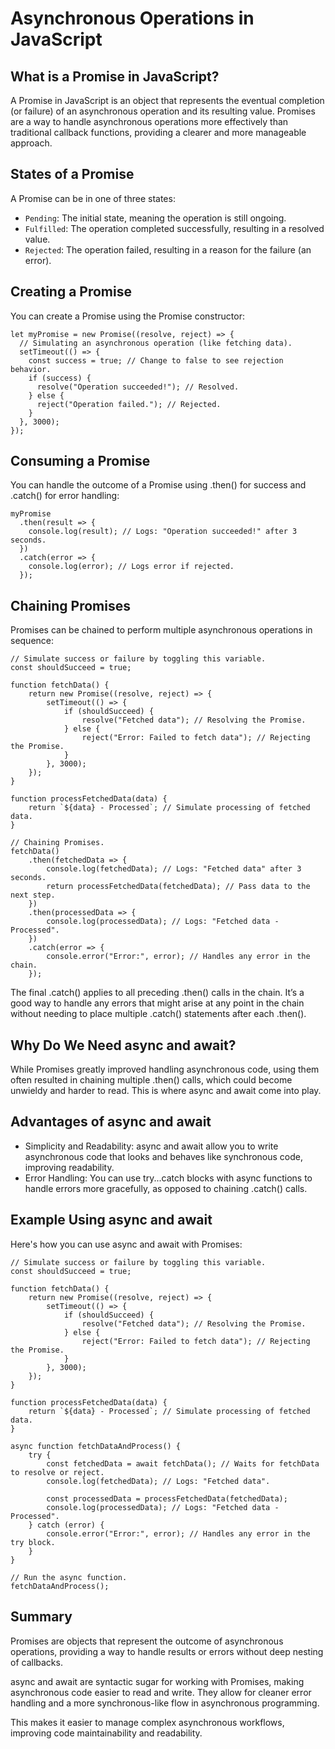 # Asynchronous Operations in JavaScript

## What is a Promise in JavaScript?
A Promise in JavaScript is an object that represents the eventual completion (or failure) of an asynchronous operation and its resulting value. Promises are a way to handle asynchronous operations more effectively than traditional callback functions, providing a clearer and more manageable approach.

## States of a Promise
A Promise can be in one of three states:
+ `Pending`: The initial state, meaning the operation is still ongoing.
+ `Fulfilled`: The operation completed successfully, resulting in a resolved value.
+ `Rejected`: The operation failed, resulting in a reason for the failure (an error).

## Creating a Promise
You can create a Promise using the Promise constructor:
```
let myPromise = new Promise((resolve, reject) => {
  // Simulating an asynchronous operation (like fetching data).
  setTimeout(() => {
    const success = true; // Change to false to see rejection behavior.
    if (success) {
      resolve("Operation succeeded!"); // Resolved.
    } else {
      reject("Operation failed."); // Rejected.
    }
  }, 3000);
});
```

## Consuming a Promise
You can handle the outcome of a Promise using .then() for success and .catch() for error handling:
```
myPromise
  .then(result => {
    console.log(result); // Logs: "Operation succeeded!" after 3 seconds.
  })
  .catch(error => {
    console.log(error); // Logs error if rejected.
  });
```

## Chaining Promises
Promises can be chained to perform multiple asynchronous operations in sequence:
```
// Simulate success or failure by toggling this variable.
const shouldSucceed = true;

function fetchData() {
    return new Promise((resolve, reject) => {
        setTimeout(() => {
            if (shouldSucceed) {
                resolve("Fetched data"); // Resolving the Promise.
            } else {
                reject("Error: Failed to fetch data"); // Rejecting the Promise.
            }
        }, 3000);
    });
}

function processFetchedData(data) {
    return `${data} - Processed`; // Simulate processing of fetched data.
}

// Chaining Promises.
fetchData()
    .then(fetchedData => {
        console.log(fetchedData); // Logs: "Fetched data" after 3 seconds.
        return processFetchedData(fetchedData); // Pass data to the next step.
    })
    .then(processedData => {
        console.log(processedData); // Logs: "Fetched data - Processed".
    })
    .catch(error => {
        console.error("Error:", error); // Handles any error in the chain.
    });
```

The final .catch() applies to all preceding .then() calls in the chain. It’s a good way to handle any errors that might arise at any point in the chain without needing to place multiple .catch() statements after each .then().

## Why Do We Need async and await?
While Promises greatly improved handling asynchronous code, using them often resulted in chaining multiple .then() calls, which could become unwieldy and harder to read. This is where async and await come into play.

## Advantages of async and await
+ Simplicity and Readability: async and await allow you to write asynchronous code that looks and behaves like synchronous code, improving readability.
+ Error Handling: You can use try...catch blocks with async functions to handle errors more gracefully, as opposed to chaining .catch() calls.

## Example Using async and await
Here's how you can use async and await with Promises:
```
// Simulate success or failure by toggling this variable.
const shouldSucceed = true;

function fetchData() {
    return new Promise((resolve, reject) => {
        setTimeout(() => {
            if (shouldSucceed) {
                resolve("Fetched data"); // Resolving the Promise.
            } else {
                reject("Error: Failed to fetch data"); // Rejecting the Promise.
            }
        }, 3000);
    });
}

function processFetchedData(data) {
    return `${data} - Processed`; // Simulate processing of fetched data.
}

async function fetchDataAndProcess() {
    try {
        const fetchedData = await fetchData(); // Waits for fetchData to resolve or reject.
        console.log(fetchedData); // Logs: "Fetched data".

        const processedData = processFetchedData(fetchedData);
        console.log(processedData); // Logs: "Fetched data - Processed".
    } catch (error) {
        console.error("Error:", error); // Handles any error in the try block.
    }
}

// Run the async function.
fetchDataAndProcess();
```

## Summary
Promises are objects that represent the outcome of asynchronous operations, providing a way to handle results or errors without deep nesting of callbacks.

async and await are syntactic sugar for working with Promises, making asynchronous code easier to read and write. They allow for cleaner error handling and a more synchronous-like flow in asynchronous programming.

This makes it easier to manage complex asynchronous workflows, improving code maintainability and readability.

